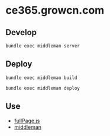# ce365.growcn.com

## Develop

```
bundle exec middleman server
```

## Deploy

```
bundle exec middleman build

bundle exec middleman deploy
```

## Use

* [fullPage.js](https://github.com/alvarotrigo/fullPage.js)
* [middleman](https://github.com/middleman/middleman)